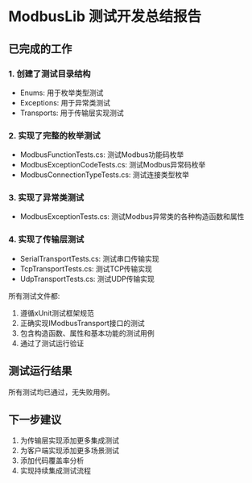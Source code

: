 # ModbusLib 测试开发总结报告

## 已完成的工作

### 1. 创建了测试目录结构
- Enums: 用于枚举类型测试
- Exceptions: 用于异常类测试
- Transports: 用于传输层实现测试

### 2. 实现了完整的枚举测试
- ModbusFunctionTests.cs: 测试Modbus功能码枚举
- ModbusExceptionCodeTests.cs: 测试Modbus异常码枚举
- ModbusConnectionTypeTests.cs: 测试连接类型枚举

### 3. 实现了异常类测试
- ModbusExceptionTests.cs: 测试Modbus异常类的各种构造函数和属性

### 4. 实现了传输层测试
- SerialTransportTests.cs: 测试串口传输实现
- TcpTransportTests.cs: 测试TCP传输实现
- UdpTransportTests.cs: 测试UDP传输实现

所有测试文件都:
1. 遵循xUnit测试框架规范
2. 正确实现IModbusTransport接口的测试
3. 包含构造函数、属性和基本功能的测试用例
4. 通过了测试运行验证

## 测试运行结果
所有测试均已通过，无失败用例。

## 下一步建议
1. 为传输层实现添加更多集成测试
2. 为客户端实现添加更多场景测试
3. 添加代码覆盖率分析
4. 实现持续集成测试流程